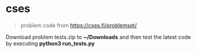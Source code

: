 # cses

> problem code from https://cses.fi/problemset/

Download problem tests.zip to **~/Downloads** and then test the latest code by executing **python3 run_tests.py**